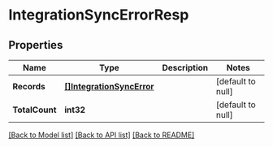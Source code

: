 # IntegrationSyncErrorResp

## Properties
Name | Type | Description | Notes
------------ | ------------- | ------------- | -------------
**Records** | [**[]IntegrationSyncError**](IntegrationSyncError.md) |  | [default to null]
**TotalCount** | **int32** |  | [default to null]

[[Back to Model list]](../README.md#documentation-for-models) [[Back to API list]](../README.md#documentation-for-api-endpoints) [[Back to README]](../README.md)

